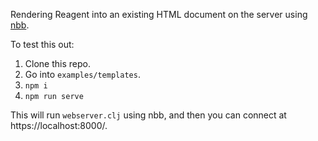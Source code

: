 Rendering Reagent into an existing HTML document on the server using [nbb](https://github.com/borkdude/nbb).

To test this out:

 1. Clone this repo.
 2. Go into `examples/templates`.
 3. `npm i`
 4. `npm run serve`

This will run `webserver.clj` using nbb, and then you can connect at https://localhost:8000/.

